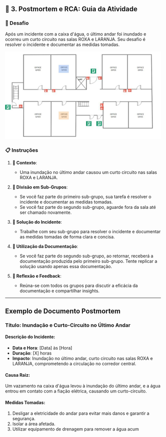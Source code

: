 ## 🎯 3. Postmortem e RCA: Guia da Atividade

### 🚨 Desafio
Após um incidente com a caixa d'água, o último andar foi inundado e ocorreu um curto circuito nas salas ROXA e LARANJA. Seu desafio é resolver o incidente e documentar as medidas tomadas.

![Mapa do Andar](./../img/mapa-cores.jpg)

### 📋 Instruções

1. **🌊 Contexto**:
    - Uma inundação no último andar causou um curto circuito nas salas ROXA e LARANJA.

2. **🤝 Divisão em Sub-Grupos**:
    - Se você faz parte do primeiro sub-grupo, sua tarefa é resolver o incidente e documentar as medidas tomadas.
    - Se você faz parte do segundo sub-grupo, aguarde fora da sala até ser chamado novamente.

3. **🔧 Solução do Incidente**:
    - Trabalhe com seu sub-grupo para resolver o incidente e documentar as medidas tomadas de forma clara e concisa.

4. **📝 Utilização da Documentação**:
    - Se você faz parte do segundo sub-grupo, ao retornar, receberá a documentação produzida pelo primeiro sub-grupo. Tente replicar a solução usando apenas essa documentação.

5. **🔄 Reflexão e Feedback**:
    - Reúna-se com todos os grupos para discutir a eficácia da documentação e compartilhar insights.

---

## Exemplo de Documento Postmortem

### Título: Inundação e Curto-Circuito no Último Andar

#### Descrição do Incidente:
- **Data e Hora**: [Data] às [Hora]
- **Duração**: [X] horas
- **Impacto**: Inundação no último andar, curto circuito nas salas ROXA e LARANJA, comprometendo a circulação no corredor central.

#### Causa Raiz:
Um vazamento na caixa d'água levou à inundação do último andar, e a água entrou em contato com a fiação elétrica, causando um curto-circuito.

#### Medidas Tomadas:
1. Desligar a eletricidade do andar para evitar mais danos e garantir a segurança.
2. Isolar a área afetada.
3. Utilizar equipamento de drenagem para remover a água acum
